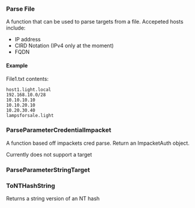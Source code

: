


### Parse File
A function that can be used to parse targets from a file.
Accepeted hosts include:
- IP address 
- CIRD Notation (IPv4 only at the moment)
- FQDN 

#### Example

File1.txt contents:
```
host1.light.local
192.168.10.0/28
10.10.10.10
10.10.20.10
10.20.30.40
lampsforsale.light
```

### ParseParameterCredentialImpacket
A function based off impackets cred parse. Return an ImpacketAuth object.

Currently does not support a target


### ParseParameterStringTarget


### ToNTHashString
Returns a string version of an NT hash




